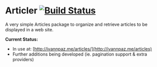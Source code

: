 Articler [![Build Status](https://travis-ci.org/ivannpaz/Articler.png?branch=master)](https://travis-ci.org/ivannpaz/Articler)
========

A very simple Articles package to organize and retrieve articles to be displayed
in a web site.

**Current Status:**

- In use at: [http://ivannpaz.me/articles/](http://ivannpaz.me/articles)
- Further additions being developed (ie. pagination support & extra providers)


